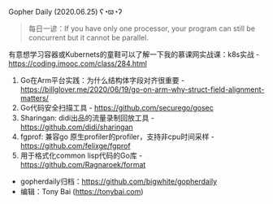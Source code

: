 Gopher Daily (2020.06.25) ʕ◔ϖ◔ʔ

>每日一谚：If you have only one processor, your program can still be concurrent but it cannot be parallel.

有意想学习容器或Kubernets的童鞋可以了解一下我的慕课网实战课：k8s实战 - https://coding.imooc.com/class/284.html

1. Go在Arm平台实践：为什么结构体字段对齐很重要 - https://billglover.me/2020/06/19/go-on-arm-why-struct-field-alignment-matters/
2. Go代码安全扫描工具 - https://github.com/securego/gosec
3. Sharingan: didi出品的流量录制回放工具 - https://github.com/didi/sharingan
4. fgprof: 兼容go 原生profiler的profiler，支持非cpu时间采样 - https://github.com/felixge/fgprof
5. 用于格式化common lisp代码的Go库 - https://github.com/Ragnaroek/format 

* gopherdaily归档：https://github.com/bigwhite/gopherdaily
* 编辑：Tony Bai (https://tonybai.com)
